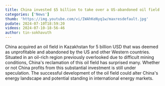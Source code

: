 ```yaml
---
title: China invested $5 billion to take over a US-abandoned oil field
categories: ['News']
thumb: 'https://img.youtube.com/vi/IWAhKeNyq1w/maxresdefault.jpg'
pudate: 2024-07-10T18:59:20
videos: 2024-07-10-18-56-46
author: tin-sokhavuth
---
```

China acquired an oil field in Kazakhstan for 5 billion USD that was deemed as unprofitable and abandoned by the US and other Western countries. Situated in an oil-rich region previously overlooked due to difficult mining conditions, China's reclamation of this oil field has surprised many. Whether or not China profits from this substantial investment is still under speculation. The successful development of the oil field could alter China's energy landscape and potential standing in international energy markets.
